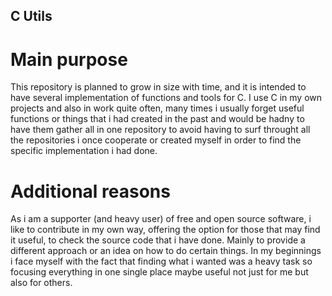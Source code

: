 ## C Utils 

# Main purpose
This repository is planned to grow in size with time, and it is intended to have several implementation of functions and tools for C. 
I use C in my own projects and also in work quite often, many times i usually forget useful functions or things that i had created in the past and would be hadny to have them gather all in one repository to avoid having to surf throught all the repositories i once cooperate or created myself in order to find the specific implementation i had done. 

# Additional reasons

As i am a supporter (and heavy user) of free and open source software, i like to contribute in my own way, offering the option for those that may find it useful, to check the source code that i have done. Mainly to provide a different approach or an idea on how to do certain things. In my beginnings i face myself with the fact that finding what i wanted was a heavy task so focusing everything in one single place maybe useful not just for me but also for others.
